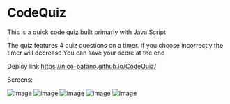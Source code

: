 # CodeQuiz

This is a quick code quiz built primarly with Java Script

The quiz features 4 quiz questions on a timer.
If you choose incorrectly the timer will decrease
You can save your score at the end

Deploy link https://nico-patano.github.io/CodeQuiz/

Screens:

![image](https://user-images.githubusercontent.com/93544845/150866468-6ebf2222-acdb-476a-b589-da50ca0d4dc1.png)
![image](https://user-images.githubusercontent.com/93544845/150866503-0236e571-bb97-4f38-92eb-3b6c3b5f4d44.png)
![image](https://user-images.githubusercontent.com/93544845/150866555-3e3373f0-bb24-4c6c-8822-ad82ab13bc9c.png)
![image](https://user-images.githubusercontent.com/93544845/150866618-06ef2c25-9a2d-456e-ae8b-f77628bd82ba.png)
![image](https://user-images.githubusercontent.com/93544845/150866714-1d795b4f-7dea-448f-abe2-f8d7a0dbd4e0.png)


